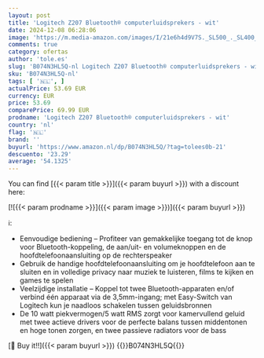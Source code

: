 ```yaml
---
layout: post
title: 'Logitech Z207 Bluetooth® computerluidsprekers - wit'
date: 2024-12-08 06:28:06
image: 'https://m.media-amazon.com/images/I/21e6h4d9V7S._SL500_._SL400_.jpg'
comments: true
category: ofertas
author: 'tole.es'
slug: 'B074N3HL5Q-nl Logitech Z207 Bluetooth® computerluidsprekers - wit'
sku: 'B074N3HL5Q-nl'
tags: [ '🇳🇱', ]
actualPrice: 53.69 EUR
currency: EUR
price: 53.69
comparePrice: 69.99 EUR
prodname: 'Logitech Z207 Bluetooth® computerluidsprekers - wit'
country: 'nl'
flag: '🇳🇱'
brand: ''
buyurl: 'https://www.amazon.nl/dp/B074N3HL5Q/?tag=tolees0b-21'
descuento: '23.29'
average: '54.1325'
---
```


You can find [{{< param title >}}]({{< param buyurl >}}) with a discount here:

[![{{< param prodname >}}]({{< param image >}})]({{< param buyurl >}})

ℹ️:

- Eenvoudige bediening – Profiteer van gemakkelijke toegang tot de knop voor Bluetooth-koppeling, de aan/uit- en volumeknoppen en de hoofdtelefoonaansluiting op de rechterspeaker
- Gebruik de handige hoofdtelefoonaansluiting om je hoofdtelefoon aan te sluiten en in volledige privacy naar muziek te luisteren, films te kijken en games te spelen
- Veelzijdige installatie – Koppel tot twee Bluetooth-apparaten en/of verbind één apparaat via de 3,5mm-ingang; met Easy-Switch van Logitech kun je naadloos schakelen tussen geluidsbronnen
- De 10 watt piekvermogen/5 watt RMS zorgt voor kamervullend geluid met twee actieve drivers voor de perfecte balans tussen middentonen en hoge tonen zorgen, en twee passieve radiators voor de bass

[🛒 Buy it!!]({{< param buyurl >}})
{{<world>}}B074N3HL5Q{{</world>}}
